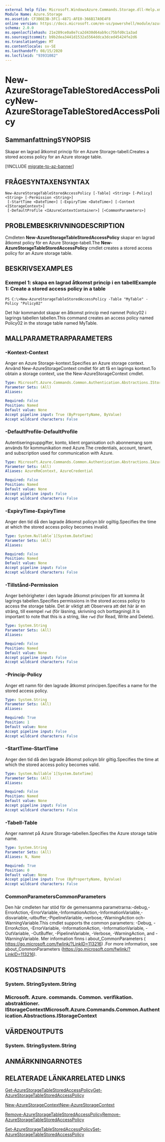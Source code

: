 ```yaml
---
external help file: Microsoft.WindowsAzure.Commands.Storage.dll-Help.xml
Module Name: Azure.Storage
ms.assetid: CF3B6E3B-3FC1-4871-AFE0-366B17A9E4F8
online version: https://docs.microsoft.com/en-us/powershell/module/azure.storage/new-azurestoragetablestoredaccesspolicy
schema: 2.0.0
ms.openlocfilehash: 21e289ce0a8e7ca2d430d64ab9cc75bfd0c1a3ad
ms.sourcegitcommit: b9b2dea3441d1532a5564ddca3dced45424fe2d6
ms.translationtype: MT
ms.contentlocale: sv-SE
ms.lasthandoff: 08/15/2020
ms.locfileid: "93931082"
---
```

# <span data-ttu-id="ab3e2-101">New-AzureStorageTableStoredAccessPolicy</span><span class="sxs-lookup"><span data-stu-id="ab3e2-101">New-AzureStorageTableStoredAccessPolicy</span></span>

## <span data-ttu-id="ab3e2-102">Sammanfattning</span><span class="sxs-lookup"><span data-stu-id="ab3e2-102">SYNOPSIS</span></span>
<span data-ttu-id="ab3e2-103">Skapar en lagrad åtkomst princip för en Azure Storage-tabell.</span><span class="sxs-lookup"><span data-stu-id="ab3e2-103">Creates a stored access policy for an Azure storage table.</span></span>

[!INCLUDE [migrate-to-az-banner](../../includes/migrate-to-az-banner.md)]

## <span data-ttu-id="ab3e2-104">FRÅGESYNTAXEN</span><span class="sxs-lookup"><span data-stu-id="ab3e2-104">SYNTAX</span></span>

```
New-AzureStorageTableStoredAccessPolicy [-Table] <String> [-Policy] <String> [-Permission <String>]
 [-StartTime <DateTime>] [-ExpiryTime <DateTime>] [-Context <IStorageContext>]
 [-DefaultProfile <IAzureContextContainer>] [<CommonParameters>]
```

## <span data-ttu-id="ab3e2-105">PROBLEMBESKRIVNING</span><span class="sxs-lookup"><span data-stu-id="ab3e2-105">DESCRIPTION</span></span>
<span data-ttu-id="ab3e2-106">Cmdleten **New-AzureStorageTableStoredAccessPolicy** skapar en lagrad åtkomst policy för en Azure Storage-tabell.</span><span class="sxs-lookup"><span data-stu-id="ab3e2-106">The **New-AzureStorageTableStoredAccessPolicy** cmdlet creates a stored access policy for an Azure storage table.</span></span>

## <span data-ttu-id="ab3e2-107">BESKRIVS</span><span class="sxs-lookup"><span data-stu-id="ab3e2-107">EXAMPLES</span></span>

### <span data-ttu-id="ab3e2-108">Exempel 1: skapa en lagrad åtkomst princip i en tabell</span><span class="sxs-lookup"><span data-stu-id="ab3e2-108">Example 1: Create a stored access policy in a table</span></span>
```
PS C:\>New-AzureStorageTableStoredAccessPolicy -Table "MyTable" -Policy "Policy02"
```

<span data-ttu-id="ab3e2-109">Det här kommandot skapar en åtkomst princip med namnet Policy02 i lagrings tabellen tabellen.</span><span class="sxs-lookup"><span data-stu-id="ab3e2-109">This command creates an access policy named Policy02 in the storage table named MyTable.</span></span>

## <span data-ttu-id="ab3e2-110">MALLPARAMETRAR</span><span class="sxs-lookup"><span data-stu-id="ab3e2-110">PARAMETERS</span></span>

### <span data-ttu-id="ab3e2-111">-Kontext</span><span class="sxs-lookup"><span data-stu-id="ab3e2-111">-Context</span></span>
<span data-ttu-id="ab3e2-112">Anger en Azure Storage-kontext.</span><span class="sxs-lookup"><span data-stu-id="ab3e2-112">Specifies an Azure storage context.</span></span>
<span data-ttu-id="ab3e2-113">Använd New-AzureStorageContext cmdlet för att få en lagrings kontext.</span><span class="sxs-lookup"><span data-stu-id="ab3e2-113">To obtain a storage context, use the New-AzureStorageContext cmdlet.</span></span>

```yaml
Type: Microsoft.Azure.Commands.Common.Authentication.Abstractions.IStorageContext
Parameter Sets: (All)
Aliases:

Required: False
Position: Named
Default value: None
Accept pipeline input: True (ByPropertyName, ByValue)
Accept wildcard characters: False
```

### <span data-ttu-id="ab3e2-114">-DefaultProfile</span><span class="sxs-lookup"><span data-stu-id="ab3e2-114">-DefaultProfile</span></span>
<span data-ttu-id="ab3e2-115">Autentiseringsuppgifter, konto, klient organisation och abonnemang som används för kommunikation med Azure.</span><span class="sxs-lookup"><span data-stu-id="ab3e2-115">The credentials, account, tenant, and subscription used for communication with Azure.</span></span>

```yaml
Type: Microsoft.Azure.Commands.Common.Authentication.Abstractions.IAzureContextContainer
Parameter Sets: (All)
Aliases: AzureRmContext, AzureCredential

Required: False
Position: Named
Default value: None
Accept pipeline input: False
Accept wildcard characters: False
```

### <span data-ttu-id="ab3e2-116">-ExpiryTime</span><span class="sxs-lookup"><span data-stu-id="ab3e2-116">-ExpiryTime</span></span>
<span data-ttu-id="ab3e2-117">Anger den tid då den lagrade åtkomst policyn blir ogiltig.</span><span class="sxs-lookup"><span data-stu-id="ab3e2-117">Specifies the time at which the stored access policy becomes invalid.</span></span>

```yaml
Type: System.Nullable`1[System.DateTime]
Parameter Sets: (All)
Aliases:

Required: False
Position: Named
Default value: None
Accept pipeline input: False
Accept wildcard characters: False
```

### <span data-ttu-id="ab3e2-118">-Tillstånd</span><span class="sxs-lookup"><span data-stu-id="ab3e2-118">-Permission</span></span>
<span data-ttu-id="ab3e2-119">Anger behörigheter i den lagrade åtkomst principen för att komma åt lagrings tabellen.</span><span class="sxs-lookup"><span data-stu-id="ab3e2-119">Specifies permissions in the stored access policy to access the storage table.</span></span>
<span data-ttu-id="ab3e2-120">Det är viktigt att Observera att det här är en sträng, till exempel `rwd` (för läsning, skrivning och borttagning).</span><span class="sxs-lookup"><span data-stu-id="ab3e2-120">It is important to note that this is a string, like `rwd` (for Read, Write and Delete).</span></span>

```yaml
Type: System.String
Parameter Sets: (All)
Aliases:

Required: False
Position: Named
Default value: None
Accept pipeline input: False
Accept wildcard characters: False
```

### <span data-ttu-id="ab3e2-121">-Princip</span><span class="sxs-lookup"><span data-stu-id="ab3e2-121">-Policy</span></span>
<span data-ttu-id="ab3e2-122">Anger ett namn för den lagrade åtkomst principen.</span><span class="sxs-lookup"><span data-stu-id="ab3e2-122">Specifies a name for the stored access policy.</span></span>

```yaml
Type: System.String
Parameter Sets: (All)
Aliases:

Required: True
Position: 1
Default value: None
Accept pipeline input: False
Accept wildcard characters: False
```

### <span data-ttu-id="ab3e2-123">-StartTime</span><span class="sxs-lookup"><span data-stu-id="ab3e2-123">-StartTime</span></span>
<span data-ttu-id="ab3e2-124">Anger den tid då den lagrade åtkomst policyn blir giltig.</span><span class="sxs-lookup"><span data-stu-id="ab3e2-124">Specifies the time at which the stored access policy becomes valid.</span></span>

```yaml
Type: System.Nullable`1[System.DateTime]
Parameter Sets: (All)
Aliases:

Required: False
Position: Named
Default value: None
Accept pipeline input: False
Accept wildcard characters: False
```

### <span data-ttu-id="ab3e2-125">-Tabell</span><span class="sxs-lookup"><span data-stu-id="ab3e2-125">-Table</span></span>
<span data-ttu-id="ab3e2-126">Anger namnet på Azure Storage-tabellen.</span><span class="sxs-lookup"><span data-stu-id="ab3e2-126">Specifies the Azure storage table name.</span></span>

```yaml
Type: System.String
Parameter Sets: (All)
Aliases: N, Name

Required: True
Position: 0
Default value: None
Accept pipeline input: True (ByPropertyName, ByValue)
Accept wildcard characters: False
```

### <span data-ttu-id="ab3e2-127">CommonParameters</span><span class="sxs-lookup"><span data-stu-id="ab3e2-127">CommonParameters</span></span>
<span data-ttu-id="ab3e2-128">Den här cmdleten har stöd för de gemensamma parametrarna:-debug,-ErrorAction,-ErrorVariable,-InformationAction,-InformationVariable,-disvariable,-utbuffer,-PipelineVariable,-verbose,-WarningAction och-WarningVariable.</span><span class="sxs-lookup"><span data-stu-id="ab3e2-128">This cmdlet supports the common parameters: -Debug, -ErrorAction, -ErrorVariable, -InformationAction, -InformationVariable, -OutVariable, -OutBuffer, -PipelineVariable, -Verbose, -WarningAction, and -WarningVariable.</span></span> <span data-ttu-id="ab3e2-129">Mer information finns i about_CommonParameters ( https://go.microsoft.com/fwlink/?LinkID=113216) .</span><span class="sxs-lookup"><span data-stu-id="ab3e2-129">For more information, see about_CommonParameters (https://go.microsoft.com/fwlink/?LinkID=113216).</span></span>

## <span data-ttu-id="ab3e2-130">KOSTNADS</span><span class="sxs-lookup"><span data-stu-id="ab3e2-130">INPUTS</span></span>

### <span data-ttu-id="ab3e2-131">System. String</span><span class="sxs-lookup"><span data-stu-id="ab3e2-131">System.String</span></span>

### <span data-ttu-id="ab3e2-132">Microsoft. Azure. commands. Common. verifikation. abstraktioner. IStorageContext</span><span class="sxs-lookup"><span data-stu-id="ab3e2-132">Microsoft.Azure.Commands.Common.Authentication.Abstractions.IStorageContext</span></span>

## <span data-ttu-id="ab3e2-133">VÄRDEN</span><span class="sxs-lookup"><span data-stu-id="ab3e2-133">OUTPUTS</span></span>

### <span data-ttu-id="ab3e2-134">System. String</span><span class="sxs-lookup"><span data-stu-id="ab3e2-134">System.String</span></span>

## <span data-ttu-id="ab3e2-135">ANMÄRKNINGAR</span><span class="sxs-lookup"><span data-stu-id="ab3e2-135">NOTES</span></span>

## <span data-ttu-id="ab3e2-136">RELATERADE LÄNKAR</span><span class="sxs-lookup"><span data-stu-id="ab3e2-136">RELATED LINKS</span></span>

[<span data-ttu-id="ab3e2-137">Get-AzureStorageTableStoredAccessPolicy</span><span class="sxs-lookup"><span data-stu-id="ab3e2-137">Get-AzureStorageTableStoredAccessPolicy</span></span>](./Get-AzureStorageTableStoredAccessPolicy.md)

[<span data-ttu-id="ab3e2-138">New-AzureStorageContext</span><span class="sxs-lookup"><span data-stu-id="ab3e2-138">New-AzureStorageContext</span></span>](./New-AzureStorageContext.md)

[<span data-ttu-id="ab3e2-139">Remove-AzureStorageTableStoredAccessPolicy</span><span class="sxs-lookup"><span data-stu-id="ab3e2-139">Remove-AzureStorageTableStoredAccessPolicy</span></span>](./Remove-AzureStorageTableStoredAccessPolicy.md)

[<span data-ttu-id="ab3e2-140">Set-AzureStorageTableStoredAccessPolicy</span><span class="sxs-lookup"><span data-stu-id="ab3e2-140">Set-AzureStorageTableStoredAccessPolicy</span></span>](./Set-AzureStorageTableStoredAccessPolicy.md)


